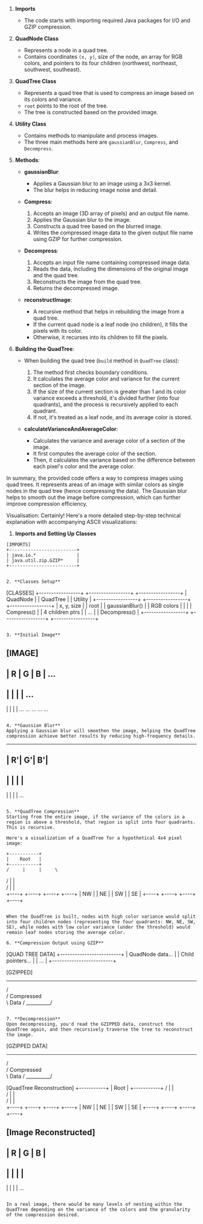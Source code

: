 1. **Imports**
   - The code starts with importing required Java packages for I/O and GZIP compression.

2. **QuadNode Class**
   - Represents a node in a quad tree.
   - Contains coordinates `(x, y)`, size of the node, an array for RGB colors, and pointers to its four children (northwest, northeast, southwest, southeast).

3. **QuadTree Class**
   - Represents a quad tree that is used to compress an image based on its colors and variance.
   - `root` points to the root of the tree.
   - The tree is constructed based on the provided image.
   
4. **Utility Class**
   - Contains methods to manipulate and process images.
   - The three main methods here are `gaussianBlur`, `Compress`, and `Decompress`.
   
5. **Methods**:
   - **gaussianBlur**: 
      - Applies a Gaussian blur to an image using a 3x3 kernel.
      - The blur helps in reducing image noise and detail.
      
   - **Compress**:
      1. Accepts an image (3D array of pixels) and an output file name.
      2. Applies the Gaussian blur to the image.
      3. Constructs a quad tree based on the blurred image.
      4. Writes the compressed image data to the given output file name using GZIP for further compression.
      
   - **Decompress**:
      1. Accepts an input file name containing compressed image data.
      2. Reads the data, including the dimensions of the original image and the quad tree.
      3. Reconstructs the image from the quad tree.
      4. Returns the decompressed image.
      
   - **reconstructImage**:
      - A recursive method that helps in rebuilding the image from a quad tree.
      - If the current quad node is a leaf node (no children), it fills the pixels with its color.
      - Otherwise, it recurses into its children to fill the pixels.

6. **Building the QuadTree**:
   - When building the quad tree (`build` method in `QuadTree` class):
      1. The method first checks boundary conditions.
      2. It calculates the average color and variance for the current section of the image.
      3. If the size of the current section is greater than 1 and its color variance exceeds a threshold, it's divided further (into four quadrants), and the process is recursively applied to each quadrant.
      4. If not, it's treated as a leaf node, and its average color is stored.

   - **calculateVarianceAndAverageColor**:
      - Calculates the variance and average color of a section of the image.
      - It first computes the average color of the section.
      - Then, it calculates the variance based on the difference between each pixel's color and the average color.
      
In summary, the provided code offers a way to compress images using quad trees. It represents areas of an image with similar colors as single nodes in the quad tree (hence compressing the data). The Gaussian blur helps to smooth out the image before compression, which can further improve compression efficiency.


Visualisation:
Certainly! Here's a more detailed step-by-step technical explanation with accompanying ASCII visualizations:

1. **Imports and Setting Up Classes**
```
[IMPORTS]
+-------------------------+
| java.io.*               |
| java.util.zip.GZIP*     |
+-------------------------+
```
```

2. **Classes Setup**
```
[CLASSES]
+-----------------+      +-----------------+      +-----------------+
|    QuadNode     |      |    QuadTree     |      |     Utility     |
+-----------------+      +-----------------+      +-----------------+
| x, y, size      |      | root            |      | gaussianBlur()  |
| RGB colors      |      |                 |      | Compress()      |
| 4 children ptrs |      | ...             |      | Decompress()    |
+-----------------+      +-----------------+      +-----------------+
```

3. **Initial Image**
``` 
[IMAGE]
  ---------------
  | R | G | B |  ...
  ---------------
  |   |   |   |  ...
  ---------------
  |   |   |   |  ...
  ... ... ... ...
```

4. **Gaussian Blur**
Applying a Gaussian blur will smoothen the image, helping the QuadTree compression achieve better results by reducing high-frequency details.
```
  ---------------
  | R'| G'| B'|
  ---------------
  |   |   |   |
  ---------------
  |   |   |   |
  ...
```

5. **QuadTree Compression**
Starting from the entire image, if the variance of the colors in a region is above a threshold, that region is split into four quadrants. This is recursive.

Here's a visualization of a QuadTree for a hypothetical 4x4 pixel image:
```
    +-----------+
    |    Root   |
    +-----------+
    /     |     |     \
   /      |     |      \
  /       |     |       \
+----+ +----+ +----+ +----+
| NW | | NE | | SW | | SE |
+----+ +----+ +----+ +----+
```

When the QuadTree is built, nodes with high color variance would split into four children nodes (representing the four quadrants: NW, NE, SW, SE), while nodes with low color variance (under the threshold) would remain leaf nodes storing the average color.

6. **Compression Output using GZIP**
```
[QUAD TREE DATA]
+-------------------------+
|   QuadNode data...      |
|   Child pointers...     |
|   ...                   |
+-------------------------+

[GZIPPED]
   ______
  /      \
 / Compressed \
 \   Data     /
  \__________/
```

7. **Decompression**
Upon decompressing, you'd read the GZIPPED data, construct the QuadTree again, and then recursively traverse the tree to reconstruct the image.

```
[GZIPPED DATA]
   ______
  /      \
 / Compressed \
 \   Data     /
  \__________/

[QuadTree Reconstruction]
    +-----------+
    |    Root   |
    +-----------+
    /     |     |     \
   /      |     |      \
  /       |     |       \
+----+ +----+ +----+ +----+
| NW | | NE | | SW | | SE |
+----+ +----+ +----+ +----+

[Image Reconstructed]
  ---------------
  | R | G | B |
  ---------------
  |   |   |   |
  ---------------
  |   |   |   |
  ...
```

In a real image, there would be many levels of nesting within the QuadTree depending on the variance of the colors and the granularity of the compression desired.